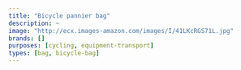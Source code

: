 ```yaml
---
title: "Bicycle pannier bag"
description: ~
image: "http://ecx.images-amazon.com/images/I/41LKcRGS71L.jpg"
brands: []
purposes: [cycling, equipment-transport]
types: [bag, bicycle-bag]
---
```

